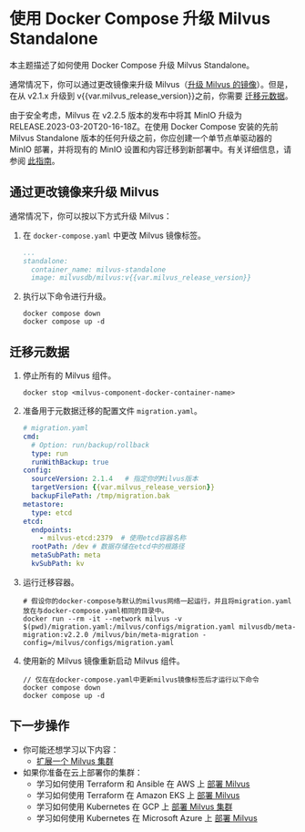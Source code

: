 


# 使用 Docker Compose 升级 Milvus Standalone

本主题描述了如何使用 Docker Compose 升级 Milvus Standalone。

通常情况下，你可以通过更改镜像来升级 Milvus（[升级 Milvus 的镜像](#Upgrade-Milvus-by-changing-its-image)）。但是，在从 v2.1.x 升级到 v{{var.milvus_release_version}}之前，你需要 [迁移元数据](#Migrate-the-metadata)。

<div class="alter note">

由于安全考虑，Milvus 在 v2.2.5 版本的发布中将其 MinIO 升级为 RELEASE.2023-03-20T20-16-18Z。在使用 Docker Compose 安装的先前 Milvus Standalone 版本的任何升级之前，你应创建一个单节点单驱动器的 MinIO 部署，并将现有的 MinIO 设置和内容迁移到新部署中。有关详细信息，请参阅 [此指南](https://min.io/docs/minio/linux/operations/install-deploy-manage/migrate-fs-gateway.html#id2)。

</div>

## 通过更改镜像来升级 Milvus

通常情况下，你可以按以下方式升级 Milvus：

1. 在 `docker-compose.yaml` 中更改 Milvus 镜像标签。

    ```yaml
    ...
    standalone:
      container_name: milvus-standalone
      image: milvusdb/milvus:v{{var.milvus_release_version}}
    ```

2. 执行以下命令进行升级。

    ```shell
    docker compose down
    docker compose up -d
    ```

## 迁移元数据

1. 停止所有的 Milvus 组件。

    ```
    docker stop <milvus-component-docker-container-name>
    ```

2. 准备用于元数据迁移的配置文件 `migration.yaml`。

    ```yaml
    # migration.yaml
    cmd:
      # Option: run/backup/rollback
      type: run
      runWithBackup: true
    config:
      sourceVersion: 2.1.4   # 指定你的Milvus版本
      targetVersion: {{var.milvus_release_version}}
      backupFilePath: /tmp/migration.bak
    metastore:
      type: etcd
    etcd:
      endpoints:
        - milvus-etcd:2379  # 使用etcd容器名称
      rootPath: /dev # 数据存储在etcd中的根路径
      metaSubPath: meta
      kvSubPath: kv
    ```

3. 运行迁移容器。

    ```
    # 假设你的docker-compose与默认的milvus网络一起运行，并且将migration.yaml放在与docker-compose.yaml相同的目录中。
    docker run --rm -it --network milvus -v $(pwd)/migration.yaml:/milvus/configs/migration.yaml milvusdb/meta-migration:v2.2.0 /milvus/bin/meta-migration -config=/milvus/configs/migration.yaml
    ```

4. 使用新的 Milvus 镜像重新启动 Milvus 组件。

    ```shell
    // 仅在在docker-compose.yaml中更新milvus镜像标签后才运行以下命令
    docker compose down
    docker compose up -d
    ```

## 下一步操作



- 你可能还想学习以下内容：
  - [扩展一个 Milvus 集群](/adminGuide/scaleout.md)
- 如果你准备在云上部署你的集群：
  - 学习如何使用 Terraform 和 Ansible 在 AWS 上 [部署 Milvus](/adminGuide/clouds/aws/aws.md)
  - 学习如何使用 Terraform 在 Amazon EKS 上 [部署 Milvus](/adminGuide/clouds/aws/eks.md)
  - 学习如何使用 Kubernetes 在 GCP 上 [部署 Milvus 集群](/adminGuide/clouds/gcp/gcp.md)
  - 学习如何使用 Kubernetes 在 Microsoft Azure 上 [部署 Milvus](/adminGuide/clouds/azure/azure.md)

